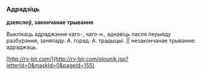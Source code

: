 ### Адрадзіць
**дзеяслоў, закончанае трыванне**

Выклікаць адраджэнне каго-, чаго-н., аднавіць пасля перыяду разбурэння, заняпаду. А. горад. А. традыцыі. || незакончанае трыванне: адраджаць.

<a rel="author">[http://rv-blr.com/](http://rv-blr.com/slounik.jsp?letterId=0&maskId=0&pageId=155)</a>
